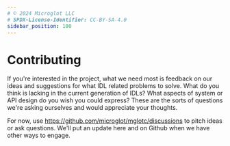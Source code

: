 ```yaml
---
# © 2024 Microglot LLC
# SPDX-License-Identifier: CC-BY-SA-4.0
sidebar_position: 100
---
```


# Contributing

If you're interested in the project, what we need most is feedback on our ideas
and suggestions for what IDL related problems to solve. What do you think is
lacking in the current generation of IDLs? What aspects of system or API design
do you wish you could express? These are the sorts of questions we're asking
ourselves and would appreciate your thoughts.

For now, use https://github.com/microglot/mglotc/discussions to pitch ideas or
ask questions. We'll put an update here and on Github when we have other ways to
engage.
